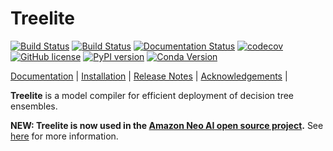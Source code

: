 # Treelite

[![Build Status](https://dev.azure.com/hcho3/treelite/_apis/build/status/dmlc.treelite?branchName=master)](https://dev.azure.com/hcho3/treelite/_build)
[![Build Status](https://img.shields.io/travis/dmlc/treelite.svg?label=build&logo=travis&branch=master)](https://travis-ci.org/dmlc/treelite)
[![Documentation Status](https://readthedocs.org/projects/treelite/badge/?version=latest)](http://treelite.readthedocs.io/en/latest/?badge=latest)
[![codecov](https://codecov.io/gh/dmlc/treelite/branch/master/graph/badge.svg)](https://codecov.io/gh/dmlc/treelite)
[![GitHub license](http://dmlc.github.io/img/apache2.svg)](./LICENSE)
[![PyPI version](https://badge.fury.io/py/treelite.svg)](https://pypi.python.org/pypi/treelite/)
[![Conda Version](https://img.shields.io/conda/vn/conda-forge/treelite.svg)](https://anaconda.org/conda-forge/treelite)

[Documentation](http://treelite.io) |
[Installation](http://treelite.readthedocs.io/en/latest/install.html) |
[Release Notes](NEWS.md) |
[Acknowledgements](ACKNOWLEDGMENTS.md) |

**Treelite** is a model compiler for efficient deployment of decision tree
ensembles.

**NEW: Treelite is now used in the [Amazon Neo AI open source project](https://github.com/neo-ai/neo-ai-dlr).** See [here](https://aws.amazon.com/blogs/machine-learning/aws-launches-open-source-neo-ai-project-to-accelerate-ml-deployments-on-edge-devices/) for more information.
